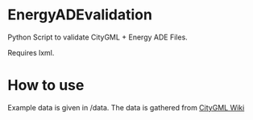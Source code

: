 # EnergyADEvalidation
Python Script to validate CityGML + Energy ADE Files.

Requires lxml. 


# How to use 

Example data is given in /data. The data is gathered from [CityGML Wiki](https://www.citygmlwiki.org/index.php?title=Citygml_Wiki)


